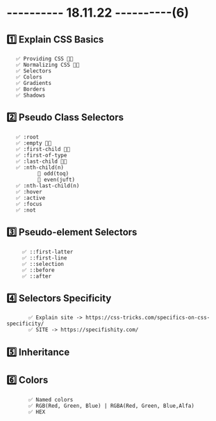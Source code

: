 # ---------- 18.11.22 ----------(6)

## 1️⃣ Explain CSS Basics

       ✅ Providing CSS 👍🏻
       ✅ Normalizing CSS 👍🏻
       ✅ Selectors
       ✅ Colors
       ✅ Gradients
       ✅ Borders
       ✅ Shadows

## 2️⃣ Pseudo Class Selectors

       ✅ :root
       ✅ :empty 👍🏻
       ✅ :first-child 👍🏻
       ✅ :first-of-type
       ✅ :last-child 👍🏻
       ✅ :nth-child(n)
              🎁 odd(toq)
              🎁 even(juft)
       ✅ :nth-last-child(n)
       ✅ :hover
       ✅ :active
       ✅ :focus
       ✅ :not

## 3️⃣ Pseudo-element Selectors

         ✅ ::first-latter
         ✅ ::first-line
         ✅ ::selection
         ✅ ::before
         ✅ ::after

## 4️⃣ Selectors Specificity

           ✅ Explain site -> https://css-tricks.com/specifics-on-css-specificity/
           ✅ SITE -> https://specifishity.com/

## 5️⃣ Inheritance

## 6️⃣ Colors

           ✅ Named colors
           ✅ RGB(Red, Green, Blue) | RGBA(Red, Green, Blue,Alfa)
           ✅ HEX
